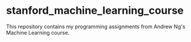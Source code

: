 # stanford_machine_learning_course
 This repository contains my programming assignments from Andrew Ng's Machine Learning course. 
